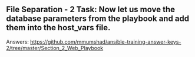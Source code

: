 File Separation - 2
Task: Now let us move the database parameters from the playbook and add them into the host_vars file.
---------------
Answers:
https://github.com/mmumshad/ansible-training-answer-keys-2/tree/master/Section_2_Web_Playbook
